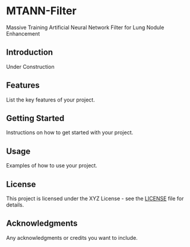 # MTANN-Filter
Massive Training Artificial Neural Network Filter for Lung Nodule Enhancement

## Introduction

Under Construction

## Features

List the key features of your project.

## Getting Started

Instructions on how to get started with your project.

## Usage

Examples of how to use your project.

## License

This project is licensed under the XYZ License - see the [LICENSE](LICENSE) file for details.

## Acknowledgments

Any acknowledgments or credits you want to include.

